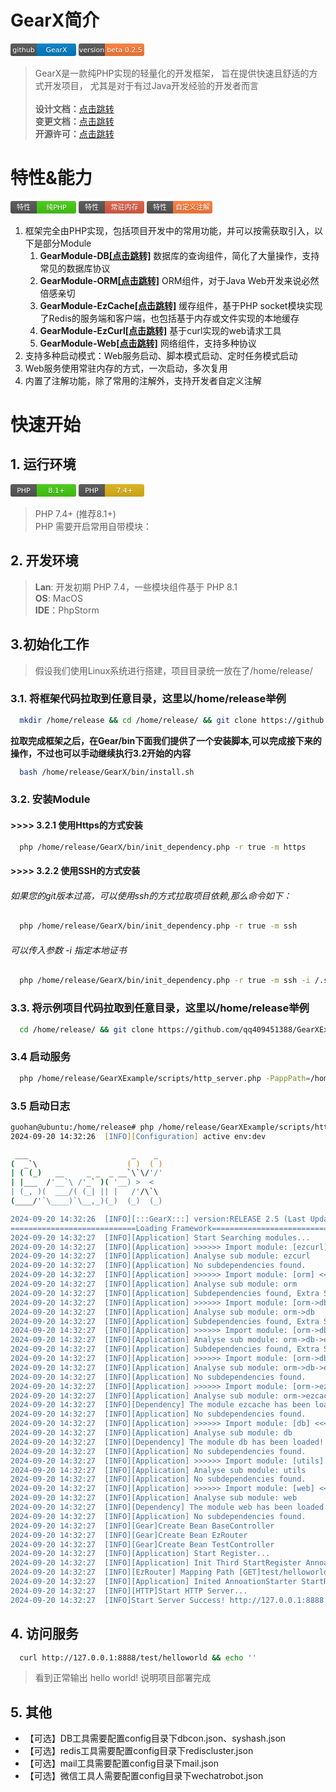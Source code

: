 # GearX简介


<svg xmlns="http://www.w3.org/2000/svg" width="105" height="20">
    <linearGradient id="b" x2="0" y2="100%">
        <stop offset="0" stop-color="#bbb" stop-opacity=".1"/>
        <stop offset="1" stop-opacity=".1"/>
    </linearGradient>
    <mask id="a">
        <rect width="105" height="20" rx="3" fill="#fff"/>
    </mask>
    <g mask="url(#a)">
        <path fill="#555" d="M0 0h42v20H0z"/>
        <path fill="#007ec6" d="M42 0h63v20H42z"/>
        <path fill="url(#b)" d="M0 0h105v20H0z"/>
    </g>
    <g fill="#fff" text-anchor="middle" font-family="DejaVu Sans,Verdana,Geneva,sans-serif" font-size="11">
        <text x="21" y="15" fill="#010101" fill-opacity=".3">github</text>
        <text x="21" y="14">github</text>
        <text x="73.5" y="15" fill="#010101" fill-opacity=".3">GearX</text>
        <text x="73.5" y="14">GearX</text>
    </g>
</svg>

<svg xmlns="http://www.w3.org/2000/svg" width="105" height="20">
    <linearGradient id="b" x2="0" y2="100%">
        <stop offset="0" stop-color="#bbb" stop-opacity=".1"/>
        <stop offset="1" stop-opacity=".1"/>
    </linearGradient>
    <mask id="a">
        <rect width="105" height="20" rx="3" fill="#fff"/>
    </mask>
    <g mask="url(#a)">
        <path fill="#555" d="M0 0h42v20H0z"/>
        <path fill="#fe7d37" d="M42 0h63v20H42z"/>
        <path fill="url(#b)" d="M0 0h105v20H0z"/>
    </g>
    <g fill="#fff" text-anchor="middle" font-family="DejaVu Sans,Verdana,Geneva,sans-serif" font-size="11">
        <text x="21" y="15" fill="#010101" fill-opacity=".3">version</text>
        <text x="21" y="14">version</text>
        <text x="73.5" y="15" fill="#010101" fill-opacity=".3">beta 0.2.5</text>
        <text x="73.5" y="14">beta 0.2.5</text>
    </g>
</svg>

> GearX是一款纯PHP实现的轻量化的开发框架，
> 旨在提供快速且舒适的方式开发项目，
> 尤其是对于有过Java开发经验的开发者而言
> <br/>
> <br/>
> **设计文档：**[点击跳转](./DESIGN.md)
> <br/>
> **变更文档：**[点击跳转](./CHANGELIST.md)
> <br/>
> **开源许可：**[点击跳转](./LICENSE)

# 特性&能力
<svg xmlns="http://www.w3.org/2000/svg" width="105" height="20">
    <linearGradient id="b" x2="0" y2="100%">
        <stop offset="0" stop-color="#bbb" stop-opacity=".1"/>
        <stop offset="1" stop-opacity=".1"/>
    </linearGradient>
    <mask id="a">
        <rect width="105" height="20" rx="3" fill="#fff"/>
    </mask>
    <g mask="url(#a)">
        <path fill="#555" d="M0 0h42v20H0z"/>
        <path fill="#44cc11" d="M42 0h63v20H42z"/>
        <path fill="url(#b)" d="M0 0h105v20H0z"/>
    </g>
    <g fill="#fff" text-anchor="middle" font-family="DejaVu Sans,Verdana,Geneva,sans-serif" font-size="11">
        <text x="21" y="15" fill="#010101" fill-opacity=".3">特性</text>
        <text x="21" y="14">特性</text>
        <text x="73.5" y="15" fill="#010101" fill-opacity=".3">纯PHP</text>
        <text x="73.5" y="14">纯PHP</text>
    </g>
</svg>
<svg xmlns="http://www.w3.org/2000/svg" width="105" height="20">
    <linearGradient id="b" x2="0" y2="100%">
        <stop offset="0" stop-color="#bbb" stop-opacity=".1"/>
        <stop offset="1" stop-opacity=".1"/>
    </linearGradient>
    <mask id="a">
        <rect width="105" height="20" rx="3" fill="#fff"/>
    </mask>
    <g mask="url(#a)">
        <path fill="#555" d="M0 0h42v20H0z"/>
        <path fill="#e05d44" d="M42 0h63v20H42z"/>
        <path fill="url(#b)" d="M0 0h105v20H0z"/>
    </g>
    <g fill="#fff" text-anchor="middle" font-family="DejaVu Sans,Verdana,Geneva,sans-serif" font-size="11">
        <text x="21" y="15" fill="#010101" fill-opacity=".3">特性</text>
        <text x="21" y="14">特性</text>
        <text x="73.5" y="15" fill="#010101" fill-opacity=".3">常驻内存</text>
        <text x="73.5" y="14">常驻内存</text>
    </g>
</svg>
<svg xmlns="http://www.w3.org/2000/svg" width="105" height="20">
    <linearGradient id="b" x2="0" y2="100%">
        <stop offset="0" stop-color="#bbb" stop-opacity=".1"/>
        <stop offset="1" stop-opacity=".1"/>
    </linearGradient>
    <mask id="a">
        <rect width="105" height="20" rx="3" fill="#fff"/>
    </mask>
    <g mask="url(#a)">
        <path fill="#555" d="M0 0h42v20H0z"/>
        <path fill="#fe7d37" d="M42 0h63v20H42z"/>
        <path fill="url(#b)" d="M0 0h105v20H0z"/>
    </g>
    <g fill="#fff" text-anchor="middle" font-family="DejaVu Sans,Verdana,Geneva,sans-serif" font-size="11">
        <text x="21" y="15" fill="#010101" fill-opacity=".3">特性</text>
        <text x="21" y="14">特性</text>
        <text x="73.5" y="15" fill="#010101" fill-opacity=".3">自定义注解</text>
        <text x="73.5" y="14">自定义注解</text>
    </g>
</svg>

1. 框架完全由PHP实现，包括项目开发中的常用功能，并可以按需获取引入，以下是部分Module
   1. **GearModule-DB[[点击跳转]](https://github.com/qq409451388/GearModule-DB)** 数据库的查询组件，简化了大量操作，支持常见的数据库协议
   2. **GearModule-ORM[[点击跳转]](https://github.com/qq409451388/GearModule-ORM)** ORM组件，对于Java Web开发来说必然倍感亲切
   3. **GearModule-EzCache[[点击跳转]](https://github.com/qq409451388/GearModule-EzCache)** 缓存组件，基于PHP socket模块实现了Redis的服务端和客户端，也包括基于内存或文件实现的本地缓存
   4. **GearModule-EzCurl[[点击跳转]](https://github.com/qq409451388/GearModule-EzCurl)** 基于curl实现的web请求工具
   5. **GearModule-Web[[点击跳转]](https://github.com/qq409451388/GearModule-Web)** 网络组件，支持多种协议
2. 支持多种启动模式：Web服务启动、脚本模式启动、定时任务模式启动 
3. Web服务使用常驻内存的方式，一次启动，多次复用
4. 内置了注解功能，除了常用的注解外，支持开发者自定义注解

# 快速开始
## 1. 运行环境
<svg xmlns="http://www.w3.org/2000/svg" width="105" height="20">
    <linearGradient id="b" x2="0" y2="100%">
        <stop offset="0" stop-color="#bbb" stop-opacity=".1"/>
        <stop offset="1" stop-opacity=".1"/>
    </linearGradient>
    <mask id="a">
        <rect width="105" height="20" rx="3" fill="#fff"/>
    </mask>
    <g mask="url(#a)">
        <path fill="#555" d="M0 0h42v20H0z"/>
        <path fill="#44cc11" d="M42 0h63v20H42z"/>
        <path fill="url(#b)" d="M0 0h105v20H0z"/>
    </g>
    <g fill="#fff" text-anchor="middle" font-family="DejaVu Sans,Verdana,Geneva,sans-serif" font-size="11">
        <text x="21" y="15" fill="#010101" fill-opacity=".3">PHP</text>
        <text x="21" y="14">PHP</text>
        <text x="73.5" y="15" fill="#010101" fill-opacity=".3">8.1+</text>
        <text x="73.5" y="14">8.1+</text>
    </g>
</svg>

<svg xmlns="http://www.w3.org/2000/svg" width="105" height="20">
    <linearGradient id="b" x2="0" y2="100%">
        <stop offset="0" stop-color="#bbb" stop-opacity=".1"/>
        <stop offset="1" stop-opacity=".1"/>
    </linearGradient>
    <mask id="a">
        <rect width="105" height="20" rx="3" fill="#fff"/>
    </mask>
    <g mask="url(#a)">
        <path fill="#555" d="M0 0h42v20H0z"/>
        <path fill="#dfb317" d="M42 0h63v20H42z"/>
        <path fill="url(#b)" d="M0 0h105v20H0z"/>
    </g>
    <g fill="#fff" text-anchor="middle" font-family="DejaVu Sans,Verdana,Geneva,sans-serif" font-size="11">
        <text x="21" y="15" fill="#010101" fill-opacity=".3">PHP</text>
        <text x="21" y="14">PHP</text>
        <text x="73.5" y="15" fill="#010101" fill-opacity=".3">7.4+</text>
        <text x="73.5" y="14">7.4+</text>
    </g>
</svg>

> PHP 7.4+ (推荐8.1+)
> <br/>
> PHP 需要开启常用自带模块：

## 2. 开发环境
> **Lan**: 开发初期 PHP 7.4，一些模块组件基于 PHP 8.1
> <br/>
> **OS**: MacOS
> <br/>
> **IDE**：PhpStorm

## 3.初始化工作
> 假设我们使用Linux系统进行搭建，项目目录统一放在了/home/release/

### 3.1. 将框架代码拉取到任意目录，这里以/home/release举例
```bash
  mkdir /home/release && cd /home/release/ && git clone https://github.com/qq409451388/GearX
```
**拉取完成框架之后，在Gear/bin下面我们提供了一个安装脚本,可以完成接下来的操作，不过也可以手动继续执行3.2开始的内容**
```bash
  bash /home/release/GearX/bin/install.sh
```
### 3.2. 安装Module
#### \>\>\>\> 3.2.1 使用Https的方式安装
```bash
  php /home/release/GearX/bin/init_dependency.php -r true -m https
```
#### \>\>\>\> 3.2.2 使用SSH的方式安装
###### 如果您的git版本过高，可以使用ssh的方式拉取项目依赖,那么命令如下：
```bash
  php /home/release/GearX/bin/init_dependency.php -r true -m ssh
```
###### 可以传入参数 -i 指定本地证书
```bash
  php /home/release/GearX/bin/init_dependency.php -r true -m ssh -i /.ssh/github_rsa
```

### 3.3. 将示例项目代码拉取到任意目录，这里以/home/release举例
```bash
  cd /home/release/ && git clone https://github.com/qq409451388/GearXExample
```
### 3.4 启动服务
```bash
  php /home/release/GearXExample/scripts/http_server.php -PappPath=/home/release/GearXExample -PgearPath=/home/release/GearX -PconfigPath=/home/release/GearXExample/config
```

### 3.5 启动日志
```zsh
guohan@ubuntu:/home/release# php /home/release/GearXExample/scripts/http_server.php -PappPath=/home/release/GearXExample -PgearPath=/home/release/GearX -PconfigPath=/home/release/GearXExample/config
2024-09-20 14:32:26  [INFO][Configuration] active env:dev

 ___                       _    _ 
(  _`\                    ( )  ( )
| ( (_)   __     _ _  _ __`\`\/'/'
| |___  /'__`\ /'_` )( '__) >  <  
| (_, )(  ___/( (_| || |   /'/\`\ 
(____/'`\____)`\__,_)(_)  (_)  (_)

2024-09-20 14:32:26  [INFO][:::GearX:::] version:RELEASE 2.5 (Last Update 2024-09-01)
============================Loading Framework===================================
2024-09-20 14:32:27  [INFO][Application] Start Searching modules...
2024-09-20 14:32:27  [INFO][Application] >>>>>> Import module: [ezcurl] <<<<<<
2024-09-20 14:32:27  [INFO][Application] Analyse sub module: ezcurl
2024-09-20 14:32:27  [INFO][Application] No subdependencies found.
2024-09-20 14:32:27  [INFO][Application] >>>>>> Import module: [orm] <<<<<<
2024-09-20 14:32:27  [INFO][Application] Analyse sub module: orm
2024-09-20 14:32:27  [INFO][Application] Subdependencies found, Extra Searching subdependencies...
2024-09-20 14:32:27  [INFO][Application] >>>>>> Import module: [orm->db] <<<<<<
2024-09-20 14:32:27  [INFO][Application] Analyse sub module: orm->db
2024-09-20 14:32:27  [INFO][Application] Subdependencies found, Extra Searching subdependencies...
2024-09-20 14:32:27  [INFO][Application] >>>>>> Import module: [orm->db->ezcache] <<<<<<
2024-09-20 14:32:27  [INFO][Application] Analyse sub module: orm->db->ezcache
2024-09-20 14:32:27  [INFO][Application] Subdependencies found, Extra Searching subdependencies...
2024-09-20 14:32:27  [INFO][Application] >>>>>> Import module: [orm->db->ezcache->web] <<<<<<
2024-09-20 14:32:27  [INFO][Application] Analyse sub module: orm->db->ezcache->web
2024-09-20 14:32:27  [INFO][Application] No subdependencies found.
2024-09-20 14:32:27  [INFO][Application] >>>>>> Import module: [orm->ezcache] <<<<<<
2024-09-20 14:32:27  [INFO][Application] Analyse sub module: orm->ezcache
2024-09-20 14:32:27  [INFO][Dependency] The module ezcache has been loaded!
2024-09-20 14:32:27  [INFO][Application] No subdependencies found.
2024-09-20 14:32:27  [INFO][Application] >>>>>> Import module: [db] <<<<<<
2024-09-20 14:32:27  [INFO][Application] Analyse sub module: db
2024-09-20 14:32:27  [INFO][Dependency] The module db has been loaded!
2024-09-20 14:32:27  [INFO][Application] No subdependencies found.
2024-09-20 14:32:27  [INFO][Application] >>>>>> Import module: [utils] <<<<<<
2024-09-20 14:32:27  [INFO][Application] Analyse sub module: utils
2024-09-20 14:32:27  [INFO][Application] No subdependencies found.
2024-09-20 14:32:27  [INFO][Application] >>>>>> Import module: [web] <<<<<<
2024-09-20 14:32:27  [INFO][Application] Analyse sub module: web
2024-09-20 14:32:27  [INFO][Dependency] The module web has been loaded!
2024-09-20 14:32:27  [INFO][Application] No subdependencies found.
2024-09-20 14:32:27  [INFO][Gear]Create Bean BaseController
2024-09-20 14:32:27  [INFO][Gear]Create Bean EzRouter
2024-09-20 14:32:27  [INFO][Gear]Create Bean TestController
2024-09-20 14:32:27  [INFO][Application] Start Register...
2024-09-20 14:32:27  [INFO][Application] Init Third StartRegister AnnoationStarter
2024-09-20 14:32:27  [INFO][EzRouter] Mapping Path [GET]test/helloworld To hello@TestController
2024-09-20 14:32:27  [INFO][Application] Inited AnnoationStarter StartRegister Success!
2024-09-20 14:32:27  [INFO][HTTP]Start HTTP Server...
2024-09-20 14:32:27  [INFO]Start Server Success! http://127.0.0.1:8888
```
## 4. 访问服务
```bash
  curl http://127.0.0.1:8888/test/helloworld && echo ''
```
> 看到正常输出 hello world! 说明项目部署完成

## 5. 其他
+ 【可选】DB工具需要配置config目录下dbcon.json、syshash.json
+ 【可选】redis工具需要配置config目录下rediscluster.json
+ 【可选】mail工具需要配置config目录下mail.json
+ 【可选】微信工具人需要配置config目录下wechatrobot.json

